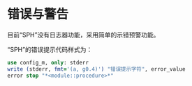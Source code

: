 # 错误与警告

目前“SPH”没有日志器功能，采用简单的示错预警功能。

“SPH”的错误提示代码样式为：

```fortran
use config_m, only: stderr
write (stderr, fmt='(a, g0.4)') "错误提示字符", error_value
error stop "*<module::procedure>*"
```
